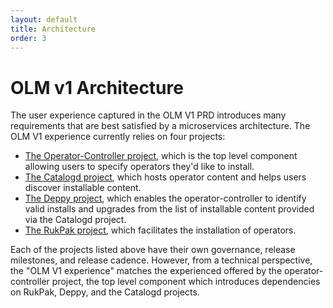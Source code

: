 ```yaml
---
layout: default
title: Architecture
order: 3
---
```


# OLM v1 Architecture

The user experience captured in the OLM V1 PRD introduces many requirements that are best satisfied by a microservices architecture. The OLM V1 experience currently relies on four projects:
- [The Operator-Controller project](https://github.com/operator-framework/operator-controller/), which is the top level component allowing users to specify operators they'd like to install.
- [The Catalogd project](https://github.com/operator-framework/catalogd/), which hosts operator content and helps users discover installable content.
- [The Deppy project](https://github.com/operator-framework/deppy/), which enables the operator-controller to identify valid installs and upgrades from the list of installable content provided via the Catalogd project.
- [The RukPak project](https://github.com/operator-framework/rukpak/), which facilitates the installation of operators.

Each of the projects listed above have their own governance, release milestones, and release cadence. However, from a technical perspective, the "OLM V1 experience" matches the experienced offered by the operator-controller project, the top level component which introduces dependencies on RukPak, Deppy, and the Catalogd projects.

